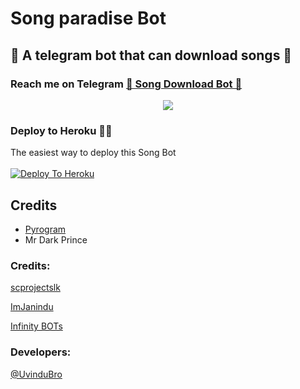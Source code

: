 # Song paradise Bot
##  🎹 A telegram bot that can download songs 🎸
### Reach me on Telegram [🎹 Song Download Bot 🎸](http://t.me/songparadise99bot)
<p align="center">
  <img src="https://telegra.ph/file/dcc1b80b52420cf624753.jpg">
</p>




### Deploy to Heroku 🏃‍♂

The easiest way to deploy this Song Bot  <br><br>
[![Deploy To Heroku](https://www.herokucdn.com/deploy/button.svg)](https://heroku.com/deploy?template=https://github.com/wishwamax/Songparadisebot)


## Credits

- [Pyrogram](https://github.com/pyrogram)
- Mr Dark Prince

### Credits:

[scprojectslk](https://github.com/scprojectslk)

[ImJanindu](https://github.com/ImJanindu)

[Infinity BOTs](https://t.me/Infinity_BOTs)


### Developers:

[@UvinduBro](https://t.me/garfieldboy)

